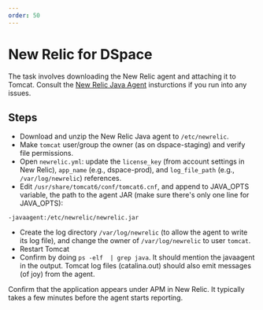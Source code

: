 ```yaml
---
order: 50
---
```

# New Relic for DSpace

The task involves downloading the New Relic agent and attaching it to Tomcat. Consult the [New Relic Java Agent](https://docs.newrelic.com/docs/agents/java-agent/installation/install-java-agent) insturctions if you run into any issues. 

## Steps

- Download and unzip the New Relic Java agent to `/etc/newrelic`.
- Make `tomcat` user/group the owner (as on dspace-staging) and verify file permissions.
- Open `newrelic.yml`: update the `license_key` (from account settings in New Relic), `app_name` (e.g., dspace-prod), and `log_file_path` (e.g., `/var/log/newrelic`) references.
- Edit `/usr/share/tomcat6/conf/tomcat6.cnf`, and append to JAVA_OPTS variable, the path to the agent JAR (make sure there's only one line for JAVA_OPTS):
```
-javaagent:/etc/newrelic/newrelic.jar
```
- Create the log directory `/var/log/newrelic` (to allow the agent to write its log file), and change the owner of `/var/log/newrelic` to user `tomcat`.
- Restart Tomcat
- Confirm by doing `ps -elf  | grep java`. It should mention the javaagent in the output. Tomcat log files (catalina.out) should
also emit messages (of joy) from the agent.

Confirm that the application appears under APM in New Relic. It typically takes a few minutes before the agent starts reporting.



